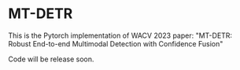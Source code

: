 # MT-DETR
This is the Pytorch implementation of WACV 2023 paper: "MT-DETR: Robust End-to-end Multimodal Detection with Confidence Fusion"

Code will be release soon.
